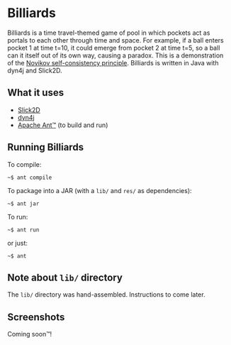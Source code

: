 Billiards
=========

Billiards is a time travel-themed game of pool in which pockets act as portals to each other through time and space. For example, if a ball enters pocket 1 at time t=10, it could emerge from pocket 2 at time t=5, so a ball can it itself out of its own way, causing a paradox. This is a demonstration of the [Novikov self-consistency principle](http://en.wikipedia.org/wiki/Novikov_self-consistency_principle). Billiards is written in Java with dyn4j and Slick2D.



What it uses
------------
- [Slick2D](http://slick.ninjacave.com/)
- [dyn4j](http://www.dyn4j.org/)
- [Apache Ant&#8482;](http://ant.apache.org/) (to build and run)



Running Billiards
-----------------
To compile:

    ~$ ant compile

To package into a JAR (with a `lib/` and `res/` as dependencies):

    ~$ ant jar

To run:

    ~$ ant run

or just:

    ~$ ant



Note about `lib/` directory
---------------------------
The `lib/` directory was hand-assembled. Instructions to come later.



Screenshots
-----------
Coming soon&#8482;!
